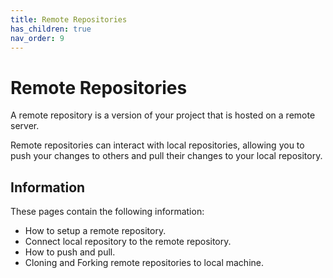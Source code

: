 ```yaml
---
title: Remote Repositories
has_children: true
nav_order: 9
---
```


# Remote Repositories

A remote repository is a version of your project that is hosted on a remote server.

Remote repositories can interact with local repositories, allowing you to push your changes to others and pull their changes to your local repository.

## Information

These pages contain the following information:

- How to setup a remote repository.
- Connect local repository to the remote repository.
- How to push and pull.
- Cloning and Forking remote repositories to local machine.
